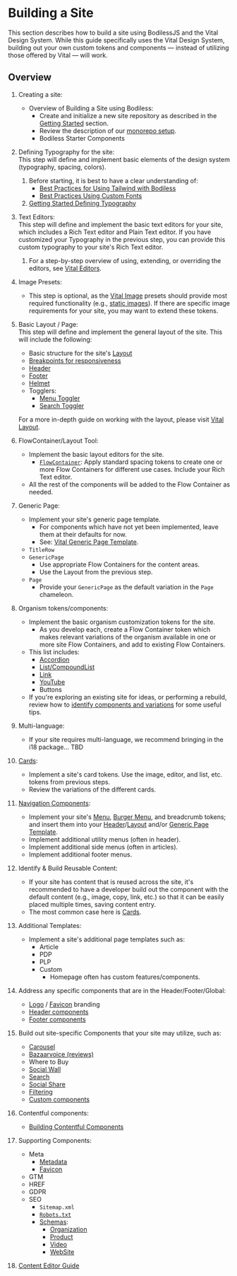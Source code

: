 # Building a Site

This section describes how to build a site using BodilessJS and the Vital Design System. While this
guide specifically uses the Vital Design System, building out your own custom tokens and components
— instead of utilizing those offered by Vital — will work.

## Overview

<!-- TODO: When page is complete, convert numbered steps into headers.
           Not worth doing while page is in flux. -->

01. Creating a site:
    - Overview of Building a Site using Bodiless:
      - Create and initialize a new site repository as described in the [Getting
        Started](/About/GettingStarted) section.
      - Review the description of our [monorepo setup](/Development/Packages).
      - Bodiless Starter Components

01. Defining Typography for the site:  
    This step will define and implement basic elements of the design system (typography, spacing,
    colors).
    01. Before starting, it is best to have a clear understanding of:
        - [Best Practices for Using Tailwind with Bodiless](./TailwindGuide)
        - [Best Practices Using Custom Fonts](./Typography/Fonts)
    01. [Getting Started Defining Typography](./Typography/Typography)

01. Text Editors:  
    This step will define and implement the basic text editors for your site, which includes a Rich
    Text editor and Plain Text editor. If you have customized your Typography in the previous step,
    you can provide this custom typography to your site's Rich Text editor.
    01. For a step-by-step overview of using, extending, or overriding the editors, see [Vital
        Editors](/VitalDesignSystem/Components/VitalEditors/).

01. Image Presets:
    - This step is optional, as the [Vital Image](/VitalDesignSystem/Components/VitalImage/) presets
      should provide most required functionality (e.g., [static
      images](/VitalDesignSystem/Components/VitalImage/#static-images)). If there are specific image
      requirements for your site, you may want to extend these tokens.

01. Basic Layout / Page:  
    This step will define and implement the general layout of the site. This will include the
    following:
    - Basic structure for the site's [Layout](/VitalDesignSystem/Components/VitalLayout/Layout)
    - [Breakpoints for responsiveness](/VitalDesignSystem/Components/VitalLayout/Responsiveness#breakpoints)
    - [Header](/VitalDesignSystem/Components/VitalLayout/Header)
    - [Footer](/VitalDesignSystem/Components/VitalLayout/Footer)
    - [Helmet](/VitalDesignSystem/Components/VitalLayout/Helmet)
    - Togglers:
      - [Menu Toggler](/VitalDesignSystem/Components/VitalLayout/MenuToggler)
      - [Search Toggler](/VitalDesignSystem/Components/VitalLayout/SearchToggler)

    For a more in-depth guide on working with the layout, please visit [Vital
    Layout](/VitalDesignSystem/Components/VitalLayout/).

01. FlowContainer/Layout Tool:
    - Implement the basic layout editors for the site.
      - [`FlowContainer`](/VitalDesignSystem/Components/VitalFlowContainer): Apply standard spacing
        tokens to create one or more Flow Containers for different use cases. Include your Rich Text
        editor.
    - All the rest of the components will be added to the Flow Container as needed.

01. Generic Page:
    - Implement your site's generic page template.
      - For components which have not yet been implemented, leave them at their defaults for now.
      - See: [Vital Generic Page Template](/VitalDesignSystem/Components/VitalTemplates/Generic).
    - `TitleRow`
    - `GenericPage`
      - Use appropriate Flow Containers for the content areas.
      - Use the Layout from the previous step.
    - `Page`
      - Provide your `GenericPage` as the default variation in the `Page` chameleon.

01. Organism tokens/components:
    - Implement the basic organism customization tokens for the site.
      - As you develop each, create a Flow Container token which makes relevant variations of the
        organism available in one or more site Flow Containers, and add to existing Flow Containers.
    - This list includes:
      - [Accordion](/Components/SingleAccordion)
      - [List/CompoundList](/VitalDesignSystem/Components/VitalList)
      - [Link](/VitalDesignSystem/Components/VitalLink)
      - [YouTube](/VitalDesignSystem/Components/VitalYouTube/)
      - Buttons
    <!-- TODO: Update link; page archived. -->
    - If you're exploring an existing site for ideas, or performing a rebuild, review how to
      [identify components and variations](./IdentifyingComponentsGuide) for some useful tips.

01. Multi-language:
      <!-- TODO: Complete bullet when able. -->
    - If your site requires multi-language, we recommend bringing in the i18 package... TBD

01. [Cards](/VitalDesignSystem/Components/VitalCard/):
    - Implement a site's card tokens. Use the image, editor, and list, etc. tokens from previous
      steps.
    - Review the variations of the different cards.

01. [Navigation Components](/VitalDesignSystem/Components/VitalNavigation/):
    - Implement your site's [Menu](/VitalDesignSystem/Components/VitalNavigation/Menu), [Burger
      Menu](/VitalDesignSystem/Components/VitalNavigation/BurgerMenu), and breadcrumb tokens; and
      insert them into your
      [Header](/VitalDesignSystem/Components/VitalLayout/Header)/[Layout](/VitalDesignSystem/Components/VitalLayout/Layout)
      and/or [Generic Page Template](/VitalDesignSystem/Components/VitalTemplates/Generic).
    - Implement additional utility menus (often in header).
    - Implement additional side menus (often in articles).
    - Implement additional footer menus.

01. Identify & Build Reusable Content:
    - If your site has content that is reused across the site, it's recommended to have a developer
      build out the component with the default content (e.g., image, copy, link, etc.) so that it
      can be easily placed multiple times, saving content entry.
    - The most common case here is [Cards](/VitalDesignSystem/Components/VitalCard/).

01. Additional Templates:
    - Implement a site's additional page templates such as:
      - Article
      - PDP
      - PLP
      - Custom
        - Homepage often has custom features/components.

01. Address any specific components that are in the Header/Footer/Global:
    - [Logo](/VitalDesignSystem/Components/VitalLayout/Logo) /
      [Favicon](/Development/Guides/BuildingSites/Meta/Favicon) branding
    - [Header components](/VitalDesignSystem/Components/VitalLayout/Header)
    - [Footer components](/VitalDesignSystem/Components/VitalLayout/Footer)

01. Build out site-specific Components that your site may utilize, such as:
    - [Carousel](/Components/Carousel)
    - [Bazaarvoice (reviews)](/Components/bv)
    - Where to Buy
    - [Social Wall](/Components/SocialWall)
    - [Search](/Components/Search/)
    - [Social Share](/VitalDesignSystem/Components/VitalMeta/Share)
    - [Filtering](/Components/FilterByGroup)
    - [Custom components](/Development/Guides/CreatingBodilessComponents)

01. Contentful components:
    - [Building Contentful Components](./BuildingComponents/BuildingContentful)

01. Supporting Components:
    - Meta
      - [Metadata](./Meta/Metadata)
      - [Favicon](./Meta/Favicon)
    - GTM
    - HREF
    - GDPR
    - SEO
      - `Sitemap.xml`
      - [`Robots.txt`](/Design/GatsbyTheme#robotstxt)
      - [Schemas](/Components/Schema/):
        - [Organization](/Components/Schema/Organization)
        - [Product](/Components/Schema/Product)
        - [Video](/Components/Schema/Video)
        - [WebSite](/Components/Schema/Website)

01. [Content Editor Guide](/ContentEditorUserGuide/)
